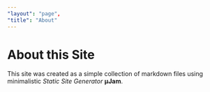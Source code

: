 ```yaml
---
"layout": "page",
"title": "About"
---
```


# About this Site

This site was created as a simple collection of markdown files using minimalistic _Static Site Generator_ **&mu;Jam**.
